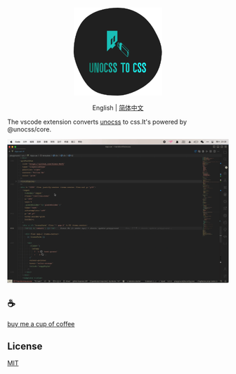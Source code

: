 <p align="center">
<img height="200" src="./assets/kv.png" alt="to unocss">
</p>
<p align="center"> English | <a href="./README_zh.md">简体中文</a></p>

The vscode extension converts [unocss](https://github.com/unocss/unocss) to css.It's powered by @unocss/core.

![demo](/assets/demo.gif)

## :coffee:

[buy me a cup of coffee](https://github.com/Simon-He95/sponsor)

## License

[MIT](./license)
